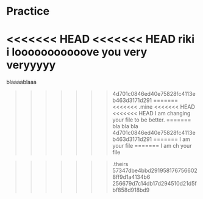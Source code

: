 
# Practice
<<<<<<< HEAD
<<<<<<< HEAD
riki i looooooooooove you very veryyyyy
=======
blaaaablaaa
>>>>>>> 4d701c0846ed40e75828fc4113eb463d3171d291
=======
<<<<<<< .mine
<<<<<<< HEAD
<<<<<<< HEAD
I am changing your file to be better.
=======
bla bla bla
>>>>>>> 4d701c0846ed40e75828fc4113eb463d3171d291
=======
I am your file
=======
I am ch your file



>>>>>>> .theirs
>>>>>>> 57347dbe4bbd2919581767566028ff9d1a4134b6
>>>>>>> 256679d7c14db17d294510d21d5fbf858d918bd9
